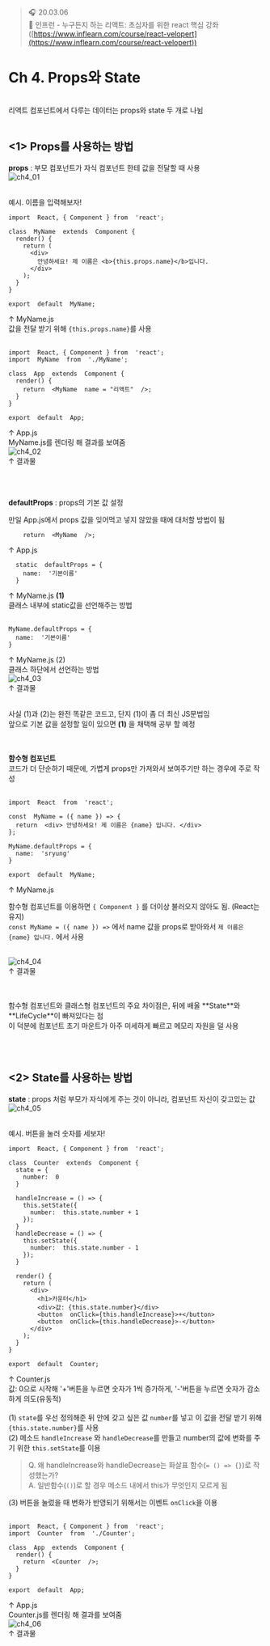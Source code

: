 ﻿> 🎧 20.03.06 <br>
> 🧩 인프런 - 누구든지 하는 리액트: 초심자를 위한 react 핵심 강좌 ([https://www.inflearn.com/course/react-velopert](https://www.inflearn.com/course/react-velopert))


# Ch 4. Props와 State

<br>
리액트 컴포넌트에서 다루는 데이터는 props와 state 두 개로 나뉨
<br><br>

## <1> Props를 사용하는 방법

**props** : 부모 컴포넌트가 자식 컴포넌트 한테 값을 전달할 때 사용<br>
![ch4_01](./img/ch4_01.JPG)<br>
<br>


예시. 이름을 입력해보자!<br>
```
import  React, { Component } from  'react';

class  MyName  extends  Component {
  render() {
    return (
      <div>
        안녕하세요! 제 이름은 <b>{this.props.name}</b>입니다.
      </div>
    );
  }
}

export  default  MyName;
```
↑ MyName.js<br>
값을 전달 받기 위해 `{this.props.name}`를 사용<br><br>

```
import  React, { Component } from  'react';
import  MyName  from  './MyName';

class  App  extends  Component {
  render() {
    return  <MyName  name = "리액트"  />;
  }
}

export  default  App;
```
↑ App.js<br>
MyName.js를 렌더링 해 결과를 보여줌<br>
![ch4_02](./img/ch4_02.JPG)<br>
↑ 결과물<br>

<br><br>

**defaultProps** : props의 기본 값 설정<br>

만일 App.js에서 props 값을 잊어먹고 넣지 않았을 때에 대처할 방법이 됨<br>
```
    return  <MyName  />;
```
↑ App.js<br>
```
  static  defaultProps = {
    name:  '기본이름'
  }
```
↑ MyName.js **(1)**<br>
클래스 내부에 static값을 선언해주는 방법<br><br>
```
MyName.defaultProps = {
  name:  '기본이름'
}
```
↑ MyName.js (2)<br>
클래스 하단에서 선언하는 방법<br>
![ch4_03](./img/ch4_03.JPG)<br>
↑ 결과물<br><br>

사실 (1)과 (2)는 완전 똑같은 코드고, 단지 (1)이 좀 더 최신 JS문법임<br>
앞으로 기본 값을 설정할 일이 있으면 **(1)** 을 채택해 공부 할 예정<br><br><br>

**함수형 컴포넌트**<br>
코드가 더 단순하기 때문에, 가볍게 props만 가져와서 보여주기만 하는 경우에 주로 작성<br><br>
```
import  React  from  'react';

const  MyName = ({ name }) => {
  return  <div> 안녕하세요! 제 이름은 {name} 입니다. </div>
};

MyName.defaultProps = {
  name:  'sryung'
}

export  default  MyName;
```
↑ MyName.js <br>

함수형 컴포넌트를 이용하면 `{ Component }` 를 더이상 불러오지 않아도 됨. (React는 유지)<br>
`const MyName = ({ name }) =>` 에서 name 값을 props로 받아와서 `제 이름은 {name} 입니다.` 에서 사용<br><br>

![ch4_04](./img/ch4_04.JPG)<br>
↑ 결과물<br><br>

<br>
함수형 컴포넌트와 클래스형 컴포넌트의 주요 차이점은, 뒤에 배울 **State**와 **LifeCycle**이 빠져있다는 점<br>
이 덕분에 컴포넌트 초기 마운트가 아주 미세하게 빠르고 메모리 자원을 덜 사용<br>

<br><br>

## <2> State를 사용하는 방법

**state** : props 처럼 부모가 자식에게 주는 것이 아니라, 컴포넌트 자신이 갖고있는 값<br>
![ch4_05](./img/ch4_05.JPG)<br>
<br>


예시. 버튼을 눌러 숫자를 세보자!<br>
```
import  React, { Component } from  'react';

class  Counter  extends  Component {
  state = {
    number:  0
  }
  
  handleIncrease = () => {
    this.setState({
      number:  this.state.number + 1
    });
  }
  handleDecrease = () => {
    this.setState({
      number:  this.state.number - 1
    });
  }

  render() {
    return (
      <div>
        <h1>카운터</h1>
        <div>값: {this.state.number}</div>
        <button  onClick={this.handleIncrease}>+</button>
        <button  onClick={this.handleDecrease}>-</button>
      </div>
    );
  }
}

export  default  Counter;
```
↑ Counter.js<br>
값: 0으로 시작해 '+'버튼을 누르면 숫자가 1씩 증가하게, '-'버튼을 누르면 숫자가 감소하게 의도(유동적)<br><br>
(1) `state`를 우선 정의해준 뒤 안에 갖고 싶은 값 `number`를 넣고 이 값을 전달 받기 위해 `{this.state.number}`를 사용<br>
(2) 메소드 `handleIncrease` 와 `handleDecrease`를 만들고 number의 값에 변화를 주기 위한 `this.setState`를 이용<br>
> Q. 왜 handleIncrease와 handleDecrease는 화살표 함수(`= () => {}`)로 작성했는가?<br>
> A. 일반함수(`()`)로 할 경우 메소드 내에서 this가 무엇인지 모르게 됨<br>

(3) 버튼을 눌렀을 때 변화가 반영되기 위해서는 이벤트 `onClick`을 이용<br>
<br>

```
import  React, { Component } from  'react';
import  Counter  from  './Counter';

class  App  extends  Component {
  render() {
    return  <Counter  />;
  }
}

export  default  App;
```
↑ App.js<br>
Counter.js를 렌더링 해 결과를 보여줌<br>
![ch4_06](./img/ch4_06.JPG)<br>
↑ 결과물<br>

